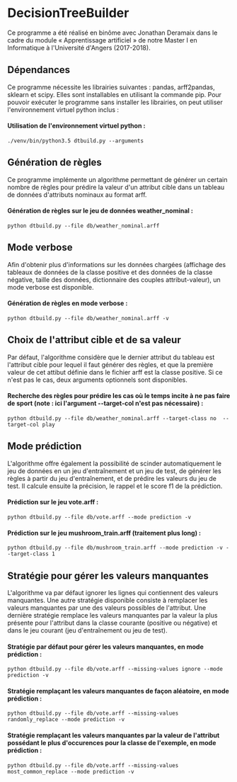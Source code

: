 # DecisionTreeBuilder

Ce programme a été réalisé en binôme avec Jonathan Deramaix dans le cadre du module « Apprentissage artificiel » de notre Master I en Informatique à l'Université d'Angers (2017-2018).

## Dépendances
Ce programme nécessite les librairies suivantes : pandas, arff2pandas, sklearn et scipy. Elles sont installables en utilisant la commande pip. Pour pouvoir exécuter le programme sans installer les librairies, on peut utiliser l'environnement virtuel python inclus :

#### Utilisation de l'environnement virtuel python :
```shell
./venv/bin/python3.5 dtbuild.py --arguments
```

## Génération de règles

Ce programme implémente un algorithme permettant de générer un certain nombre de règles pour prédire la valeur d'un attribut cible dans un tableau de données d'attributs nominaux au format arff.

#### Génération de règles sur le jeu de données weather_nominal :
```shell
python dtbuild.py --file db/weather_nominal.arff
```

## Mode verbose

Afin d'obtenir plus d'informations sur les données chargées (affichage des tableaux de données de la classe positive et des données de la classe négative, taille des données, dictionnaire des couples attribut-valeur), un mode verbose est disponible.

#### Génération de règles en mode verbose :
```shell
python dtbuild.py --file db/weather_nominal.arff -v
```


## Choix de l'attribut cible et de sa valeur

Par défaut, l'algorithme considère que le dernier attribut du tableau est l'attribut cible pour lequel il faut générer des règles, et que la première valeur de cet attibut définie dans le fichier arff est la classe positive. Si ce n'est pas le cas, deux arguments optionnels sont disponibles.

#### Recherche des règles pour prédire les cas où le temps incite à ne pas faire de sport (note : ici l'argument --target-col n'est pas nécessaire) :
```shell
python dtbuild.py --file db/weather_nominal.arff --target-class no  --target-col play
```

## Mode prédiction

L'algorithme offre également la possibilité de scinder automatiquement le jeu de données en un jeu d'entraînement et un jeu de test, de générer les règles à partir du jeu d'entraînement, et de prédire les valeurs du jeu de test. Il calcule ensuite la précision, le rappel et le score f1 de la prédiction.

#### Prédiction sur le jeu vote.arff :
```shell
python dtbuild.py --file db/vote.arff --mode prediction -v
```

#### Prédiction sur le jeu mushroom_train.arff (traitement plus long) :
```shell
python dtbuild.py --file db/mushroom_train.arff --mode prediction -v --target-class 1
```


## Stratégie pour gérer les valeurs manquantes

L'algorithme va par défaut ignorer les lignes qui contiennent des valeurs manquantes. Une autre stratégie disponible consiste à remplacer les valeurs manquantes par une des valeurs possibles de l'attribut. Une dernière stratégie remplace les valeurs manquantes par la valeur la plus présente pour l'attribut dans la classe courante (positive ou négative) et dans le jeu courant (jeu d'entraînement ou jeu de test).

#### Stratégie par défaut pour gérer les valeurs manquantes, en mode prédiction :
```shell
python dtbuild.py --file db/vote.arff --missing-values ignore --mode prediction -v
```

#### Stratégie remplaçant les valeurs manquantes de façon aléatoire, en mode prédiction :
```shell
python dtbuild.py --file db/vote.arff --missing-values randomly_replace --mode prediction -v
```

#### Stratégie remplaçant les valeurs manquantes par la valeur de l'attribut possédant le plus d'occurences pour la classe de l'exemple, en mode prédiction :
```shell
python dtbuild.py --file db/vote.arff --missing-values most_common_replace --mode prediction -v
```


